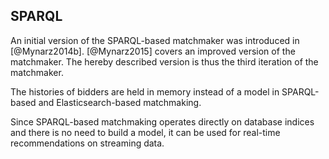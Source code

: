 ## SPARQL

An initial version of the SPARQL-based matchmaker was introduced in [@Mynarz2014b].
[@Mynarz2015] covers an improved version of the matchmaker.
The hereby described version is thus the third iteration of the matchmaker.

The histories of bidders are held in memory instead of a model in SPARQL-based and Elasticsearch-based matchmaking.

Since SPARQL-based matchmaking operates directly on database indices and there is no need to build a model, it can be used for real-time recommendations on streaming data.

<!--
TODO: Describe aggregation functions used to compute match score.

Comparison of CBR systems with databases in [@Richter2013, p. 524].
SPARQL retrieves exact matches. Ranking needs to be implemented on top of SPARQL.
SPARQL operates under the closed world assumption. CBR assumes open world.

Curse of dimensionality: RDF is complex and contains a multitude of dimensions. Linear increase of dimensions => exponential growth of negative effects.

Combination functions [@Beliakov2007], [@Beliakov2015]

Recommendation of the top-most popular bidders ~ non-personalized recommendation.

Refer to [@Maidel2008] in the discussion of setting the weights of expanded concepts.
Maidel showed that weighting concepts (e.g., by TF-IDF) does not have an impact.
-->

<!--
Diversity of results is often low in case-based recommenders based on similarity-based retrieval.
There are several strategies to mitigate this issue:
- Bounded greedy selection: minimizes total similarity in the result set, while maximizing total similarity of the result set to the query.
-->

<!--
Use a more content-based approach (leveraging data from ARES) for cold-start users (i.e. those without an awarded contract)?
Alternative solutions:
* Users may subscribe to recommendations for other users. For example, they may be asked to list their competitors, who were awarded public contracts, and be subscribed to their recommendations.
* Ask users to rate a sample of public contracts either as relevant or irrelevant. The sample must be chosen in order to maximize the insight learnt from the rating, e.g., the sample should be generated dynamically to increase its overall diversity.
-->
